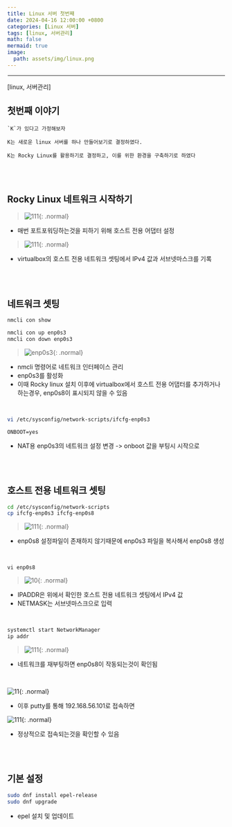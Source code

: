 ```yaml
---
title: Linux 서버 첫번째
date: 2024-04-16 12:00:00 +0800
categories: [Linux 서버]
tags: [linux, 서버관리]
math: false
mermaid: true
image:
  path: assets/img/linux.png
---
```


<hr style="border:1px solid white">
[linux, 서버관리]

## 첫번째 이야기
```
`K`가 있다고 가정해보자

K는 새로운 linux 서버를 하나 만들어보기로 결정하였다.

K는 Rocky Linux를 활용하기로 결정하고, 이를 위한 환경을 구축하기로 하였다
```

<br/><br/>

## Rocky Linux 네트워크 시작하기
> ![111](https://github.com/alphathx13/alphathx13.github.io/assets/163115993/20897852-e2d0-470a-9eb2-e8ddec931ceb){: .normal}
- 매번 포트포워딩하는것을 피하기 위해 호스트 전용 어댑터 설정

> ![111](https://github.com/alphathx13/alphathx13.github.io/assets/163115993/73cd2973-48ee-4e33-933f-2ee2fb0a1a73){: .normal}
- virtualbox의 호스트 전용 네트워크 셋팅에서 IPv4 값과 서브넷마스크를 기록

<br/><br/>

## 네트워크 셋팅
```bash
nmcli con show

nmcli con up enp0s3
nmcli con down enp0s3
```
> ![enp0s3](https://github.com/alphathx13/alphathx13.github.io/assets/163115993/bd1c8bbe-e34d-4921-90e3-7c3ef907a542){: .normal}
- nmcli 명령어로 네트워크 인터페이스 관리
- enp0s3를 활성화
- 이때 Rocky linux 설치 이후에 virtualbox에서 호스트 전용 어댑터를 추가하거나 하는경우, enp0s8이 표시되지 않을 수 있음

<br/>

```bash
vi /etc/sysconfig/network-scripts/ifcfg-enp0s3
```
```vi
ONBOOT=yes
```
- NAT용 enp0s3의 네트워크 설정 변경 -> onboot 값을 부팅시 시작으로

<br/><br/>

## 호스트 전용 네트워크 셋팅
```bash
cd /etc/sysconfig/network-scripts
cp ifcfg-enp0s3 ifcfg-enp0s8
```
> ![111](https://github.com/alphathx13/alphathx13.github.io/assets/163115993/ef7c99cc-6a3b-4456-9a02-5c7180168486){: .normal}
- enp0s8 설정파일이 존재하지 않기때문에 enp0s3 파일을 복사해서 enp0s8 생성

<br/>

```vi
vi enp0s8
```
> ![10](https://github.com/alphathx13/alphathx13.github.io/assets/163115993/541d8a62-698b-4d94-b170-b8e6d819d106){: .normal}
- IPADDR은 위에서 확인한 호스트 전용 네트워크 셋팅에서 IPv4 값
- NETMASK는 서브넷마스크으로 입력

<br/>

```bash
systemctl start NetworkManager
ip addr
```
> ![111](https://github.com/alphathx13/alphathx13.github.io/assets/163115993/61ed6686-290b-4e10-aeb8-fb51db0399de){: .normal}
- 네트워크를 재부팅하면 enp0s8이 작동되는것이 확인됨

<br/>

![11](https://github.com/alphathx13/alphathx13.github.io/assets/163115993/fc8ed8ff-5c0c-434b-9dc9-03645fe96a93){: .normal}
- 이후 putty를 통해 192.168.56.101로 접속하면 

![111](https://github.com/alphathx13/alphathx13.github.io/assets/163115993/c1bd4204-65d2-4298-a5c2-a21ea5132f2c){: .normal}
- 정상적으로 접속되는것을 확인할 수 있음

<br/><br/>

## 기본 설정
```bash
sudo dnf install epel-release
sudo dnf upgrade
```
- epel 설치 및 업데이트

